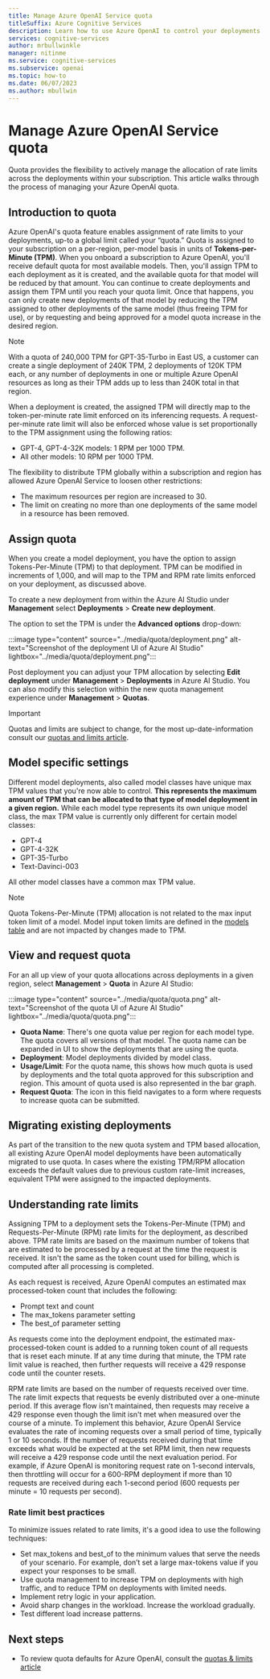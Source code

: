```yaml
---
title: Manage Azure OpenAI Service quota
titleSuffix: Azure Cognitive Services
description: Learn how to use Azure OpenAI to control your deployments rate limits.
services: cognitive-services
author: mrbullwinkle
manager: nitinme
ms.service: cognitive-services
ms.subservice: openai
ms.topic: how-to
ms.date: 06/07/2023
ms.author: mbullwin
---
```


# Manage Azure OpenAI Service quota

Quota provides the flexibility to actively manage the allocation of rate limits across the deployments within your subscription. This article walks through the process of managing your Azure OpenAI quota.

## Introduction to quota

Azure OpenAI's quota feature enables assignment of rate limits to your deployments, up-to a global limit called your “quota.”  Quota is assigned to your subscription on a per-region, per-model basis in units of **Tokens-per-Minute (TPM)**. When you onboard a subscription to Azure OpenAI, you'll receive default quota for most available models. Then, you'll assign TPM to each deployment as it is created, and the available quota for that model will be reduced by that amount. You can continue to create deployments and assign them TPM until you reach your quota limit. Once that happens, you can only create new deployments of that model by reducing the TPM assigned to other deployments of the same model (thus freeing TPM for use), or by requesting and being approved for a model quota increase in the desired region.

> [!NOTE]
> With a quota of 240,000 TPM for GPT-35-Turbo in East US, a customer can create a single deployment of 240K TPM, 2 deployments of 120K TPM each, or any number of deployments in one or multiple Azure OpenAI resources as long as their TPM adds up to less than 240K total in that region.

When a deployment is created, the assigned TPM will directly map to the token-per-minute rate limit enforced on its inferencing requests. A request-per-minute rate limit will also be enforced whose value is set proportionally to the TPM assignment using the following ratios:

- GPT-4, GPT-4-32K models: 1 RPM per 1000 TPM.
- All other models: 10 RPM per 1000 TPM.

The flexibility to distribute TPM globally within a subscription and region has allowed Azure OpenAI Service to loosen other restrictions:

- The maximum resources per region are increased to 30.
- The limit on creating no more than one deployments of the same model in a resource has been removed.

## Assign quota

When you create a model deployment, you have the option to assign Tokens-Per-Minute (TPM) to that deployment. TPM can be modified in increments of 1,000, and will map to the TPM and RPM rate limits enforced on your deployment, as discussed above.

To create a new deployment from within the Azure AI Studio under **Management** select **Deployments** > **Create new deployment**.

The option to set the TPM is under the **Advanced options** drop-down:

:::image type="content" source="../media/quota/deployment.png" alt-text="Screenshot of the deployment UI of Azure AI Studio" lightbox="../media/quota/deployment.png":::

Post deployment you can adjust your TPM allocation by selecting **Edit deployment** under **Management** > **Deployments** in Azure AI Studio. You can also modify this selection within the new quota management experience under **Management** > **Quotas**.

> [!IMPORTANT]
> Quotas and limits are subject to change, for the most up-date-information consult our [quotas and limits article](../quotas-limits.md).

## Model specific settings

Different model deployments, also called model classes have unique max TPM values that you're now able to control. **This represents the maximum amount of TPM that can be allocated to that type of model deployment in a given region.** While each model type represents its own unique model class, the max TPM value is currently only different for certain model classes:

- GPT-4
- GPT-4-32K
- GPT-35-Turbo
- Text-Davinci-003

All other model classes have a common max TPM value.

> [!NOTE]
> Quota Tokens-Per-Minute (TPM) allocation is not related to the max input token limit of a model. Model input token limits are defined in the [models table](../concepts/models.md) and are not impacted by changes made to TPM.  

## View and request quota

For an all up view of your quota allocations across deployments in a given region, select **Management** > **Quota** in Azure AI Studio:

:::image type="content" source="../media/quota/quota.png" alt-text="Screenshot of the quota UI of Azure AI Studio" lightbox="../media/quota/quota.png":::

- **Quota Name**: There's one quota value per region for each model type. The quota covers all versions of that model.  The quota name can be expanded in UI to show the deployments that are using the quota.
- **Deployment**: Model deployments divided by model class.
- **Usage/Limit**: For the quota name, this shows how much quota is used by deployments and the total quota approved for this subscription and region. This amount of quota used is also represented in the bar graph.
- **Request Quota**: The icon in this field navigates to a form where requests to increase quota can be submitted.

## Migrating existing deployments

As part of the transition to the new quota system and TPM based allocation, all existing Azure OpenAI model deployments have been automatically migrated to use quota. In cases where the existing TPM/RPM allocation exceeds the default values due to previous custom rate-limit increases, equivalent TPM were assigned to the impacted deployments.

## Understanding rate limits

Assigning TPM to a deployment sets the Tokens-Per-Minute (TPM) and Requests-Per-Minute (RPM) rate limits for the deployment, as described above. TPM rate limits are based on the maximum number of tokens that are estimated to be processed by a request at the time the request is received. It isn't the same as the token count used for billing, which is computed after all processing is completed.  

As each request is received, Azure OpenAI computes an estimated max processed-token count that includes the following:

- Prompt text and count
- The max_tokens parameter setting
- The best_of parameter setting

As requests come into the deployment endpoint, the estimated max-processed-token count is added to a running token count of all requests that is reset each minute.  If at any time during that minute, the TPM rate limit value is reached, then further requests will receive a 429 response code until the counter resets.

RPM rate limits are based on the number of requests received over time. The rate limit expects that requests be evenly distributed over a one-minute period. If this average flow isn't maintained, then requests may receive a 429 response even though the limit isn't met when measured over the course of a minute.  To implement this behavior, Azure OpenAI Service evaluates the rate of incoming requests over a small period of time, typically 1 or 10 seconds. If the number of requests received during that time exceeds what would be expected at the set RPM limit, then new requests will receive a 429 response code until the next evaluation period. For example, if Azure OpenAI is monitoring request rate on 1-second intervals, then throttling will occur for a 600-RPM deployment if more than 10 requests are received during each 1-second period (600 requests per minute = 10 requests per second).

### Rate limit best practices

To minimize issues related to rate limits, it's a good idea to use the following techniques:

- Set max_tokens and best_of to the minimum values that serve the needs of your scenario. For example, don’t set a large max-tokens value if you expect your responses to be small.
- Use quota management to increase TPM on deployments with high traffic, and to reduce TPM on deployments with limited needs.
- Implement retry logic in your application.
- Avoid sharp changes in the workload. Increase the workload gradually.
- Test different load increase patterns.

## Next steps

- To review quota defaults for Azure OpenAI, consult the [quotas & limits article](../quotas-limits.md)
